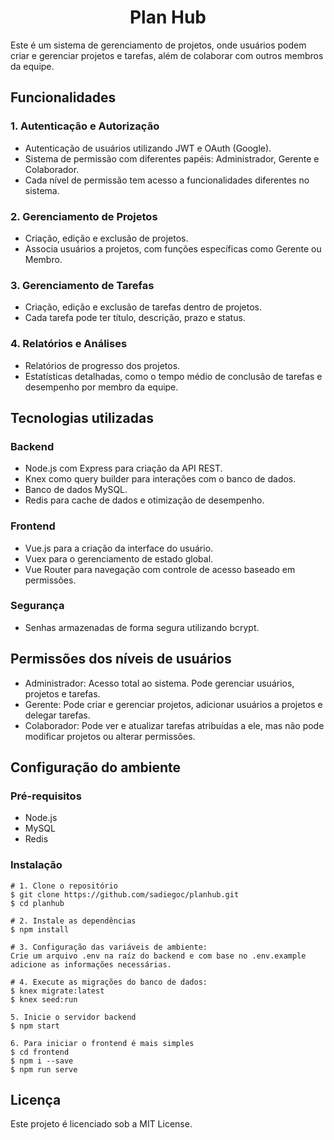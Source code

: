 <h1 align="center">Plan Hub</h1> 
Este é um sistema de gerenciamento de projetos, onde usuários podem criar e gerenciar projetos e tarefas, além de colaborar com outros membros da equipe.

## Funcionalidades
### 1. Autenticação e Autorização
+ Autenticação de usuários utilizando JWT e OAuth (Google).
+ Sistema de permissão com diferentes papéis: Administrador, Gerente e Colaborador.
+ Cada nível de permissão tem acesso a funcionalidades diferentes no sistema.

### 2. Gerenciamento de Projetos
+ Criação, edição e exclusão de projetos.
+ Associa usuários a projetos, com funções específicas como Gerente ou Membro.

### 3. Gerenciamento de Tarefas
+ Criação, edição e exclusão de tarefas dentro de projetos.
+ Cada tarefa pode ter título, descrição, prazo e status.

### 4. Relatórios e Análises
+ Relatórios de progresso dos projetos.
+ Estatísticas detalhadas, como o tempo médio de conclusão de tarefas e desempenho por membro da equipe.

## Tecnologias utilizadas
### Backend
- Node.js com Express para criação da API REST.
- Knex como query builder para interações com o banco de dados.
- Banco de dados MySQL.
- Redis para cache de dados e otimização de desempenho.

### Frontend
- Vue.js para a criação da interface do usuário.
- Vuex para o gerenciamento de estado global.
- Vue Router para navegação com controle de acesso baseado em permissões.

### Segurança
- Senhas armazenadas de forma segura utilizando bcrypt.

## Permissões dos níveis de usuários
+ Administrador: Acesso total ao sistema. Pode gerenciar usuários, projetos e tarefas.
+ Gerente: Pode criar e gerenciar projetos, adicionar usuários a projetos e delegar tarefas.
+ Colaborador: Pode ver e atualizar tarefas atribuídas a ele, mas não pode modificar projetos ou alterar permissões.

## Configuração do ambiente
### Pré-requisitos
+ Node.js
+ MySQL
+ Redis

### Instalação
```
# 1. Clone o repositório
$ git clone https://github.com/sadiegoc/planhub.git
$ cd planhub

# 2. Instale as dependências
$ npm install

# 3. Configuração das variáveis de ambiente:
Crie um arquivo .env na raíz do backend e com base no .env.example
adicione as informações necessárias.

# 4. Execute as migrações do banco de dados:
$ knex migrate:latest
$ knex seed:run

5. Inicie o servidor backend
$ npm start

6. Para iniciar o frontend é mais simples
$ cd frontend
$ npm i --save
$ npm run serve
```

## Licença
Este projeto é licenciado sob a MIT License.
